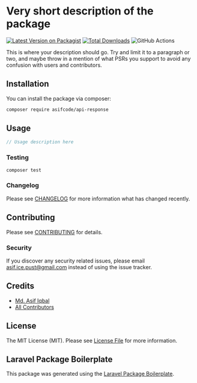 # Very short description of the package

[![Latest Version on Packagist](https://img.shields.io/packagist/v/asifcode/api-response.svg?style=flat-square)](https://packagist.org/packages/asifcode/api-response)
[![Total Downloads](https://img.shields.io/packagist/dt/asifcode/api-response.svg?style=flat-square)](https://packagist.org/packages/asifcode/api-response)
![GitHub Actions](https://github.com/asifcode/api-response/actions/workflows/main.yml/badge.svg)

This is where your description should go. Try and limit it to a paragraph or two, and maybe throw in a mention of what PSRs you support to avoid any confusion with users and contributors.

## Installation

You can install the package via composer:

```bash
composer require asifcode/api-response
```

## Usage

```php
// Usage description here
```

### Testing

```bash
composer test
```

### Changelog

Please see [CHANGELOG](CHANGELOG.md) for more information what has changed recently.

## Contributing

Please see [CONTRIBUTING](CONTRIBUTING.md) for details.

### Security

If you discover any security related issues, please email asif.ice.pust@gmail.com instead of using the issue tracker.

## Credits

-   [Md. Asif Iqbal](https://github.com/asifcode)
-   [All Contributors](../../contributors)

## License

The MIT License (MIT). Please see [License File](LICENSE.md) for more information.

## Laravel Package Boilerplate

This package was generated using the [Laravel Package Boilerplate](https://laravelpackageboilerplate.com).
